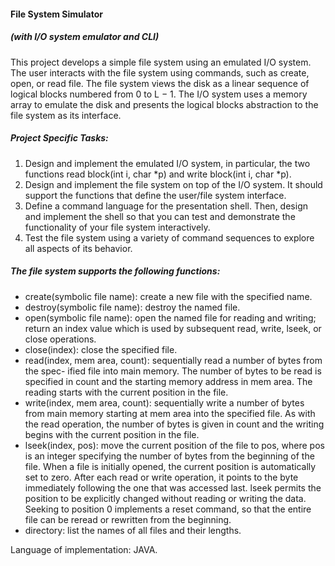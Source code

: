 #### File System Simulator 
##### (with I/O system emulator and CLI)

This project develops a simple file system using an emulated I/O system.
The user interacts with the file system using commands, such as create, open, or
read file. The file system views the disk as a linear sequence of logical blocks numbered
from 0 to L − 1. The I/O system uses a memory array to emulate the disk and presents
the logical blocks abstraction to the file system as its interface.

##### Project Specific Tasks:
1. Design and implement the emulated I/O system, in particular, the two functions
read block(int i, char *p) and write block(int i, char *p).
2. Design and implement the file system on top of the I/O system. It should support
the functions that define the user/file system interface.
3. Define a command language for the presentation shell. Then, design and implement
the shell so that you can test and demonstrate the functionality of your file system
interactively.
4. Test the file system using a variety of command sequences to explore all aspects
of its behavior.

##### The file system supports the following functions: 
* create(symbolic file name): create a new file with the specified name.
* destroy(symbolic file name): destroy the named file.
* open(symbolic file name): open the named file for reading and writing; return an
index value which is used by subsequent read, write, lseek, or close operations.
* close(index): close the specified file.
* read(index, mem area, count): sequentially read a number of bytes from the spec-
ified file into main memory. The number of bytes to be read is specified in count
and the starting memory address in mem area. The reading starts with the current
position in the file.
* write(index, mem area, count): sequentially write a number of bytes from main
memory starting at mem area into the specified file. As with the read operation,
the number of bytes is given in count and the writing begins with the current
position in the file.
* lseek(index, pos): move the current position of the file to pos, where pos is an
integer specifying the number of bytes from the beginning of the file. When a file
is initially opened, the current position is automatically set to zero. After each read
or write operation, it points to the byte immediately following the one that was
accessed last. lseek permits the position to be explicitly changed without reading
or writing the data. Seeking to position 0 implements a reset command, so that the
entire file can be reread or rewritten from the beginning.
* directory: list the names of all files and their lengths.


Language of implementation: JAVA.
